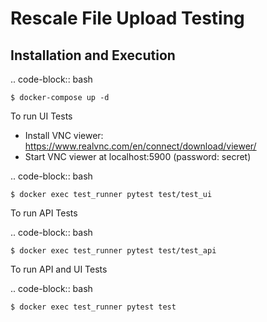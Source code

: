 # Rescale File Upload Testing

Installation and Execution
--------------------------
.. code-block:: bash

	$ docker-compose up -d

To run UI Tests

- Install VNC viewer: https://www.realvnc.com/en/connect/download/viewer/
- Start VNC viewer at localhost:5900 (password: secret)

.. code-block:: bash

	$ docker exec test_runner pytest test/test_ui


To run API Tests

.. code-block:: bash

	$ docker exec test_runner pytest test/test_api

To run API and UI Tests

.. code-block:: bash

	$ docker exec test_runner pytest test
